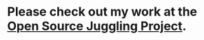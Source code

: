 # Please check out my work at the [Open Source Juggling Project](https://open-source-juggling-project.github.io).
